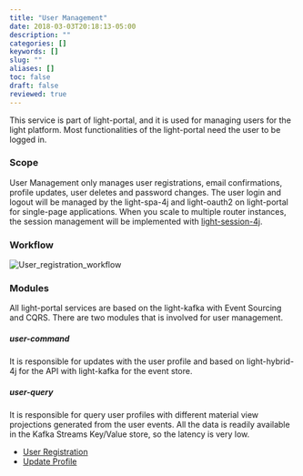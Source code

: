 ```yaml
---
title: "User Management"
date: 2018-03-03T20:18:13-05:00
description: ""
categories: []
keywords: []
slug: ""
aliases: []
toc: false
draft: false
reviewed: true
---
```


This service is part of light-portal, and it is used for managing users for the light platform. Most functionalities of the light-portal need the user to be logged in. 


### Scope

User Management only manages user registrations, email confirmations, profile updates, user deletes and password changes. The user login and logout will be managed by the light-spa-4j and light-oauth2 on light-portal for single-page applications. When you scale to multiple router instances, the session management will be implemented with [light-session-4j][].

### Workflow

![User_registration_workflow](/images/User_registration_workflow.png)

### Modules

All light-portal services are based on the light-kafka with Event Sourcing and CQRS. There are two modules that is involved for user management. 

##### user-command

It is responsible for updates with the user profile and based on light-hybrid-4j for the API with light-kafka for the event store.

##### user-query

It is responsible for query user profiles with different material view projections generated from the user events. All the data is readily available in the Kafka Streams Key/Value store, so the latency is very low. 

* [User Registration](/service/portal/user-management/registration/)
* [Update Profile](/service/portal/user-management/profile/)



[light-oauth2]: /service/oauth/
[light-session-4j]: /style/light-session-4j/
